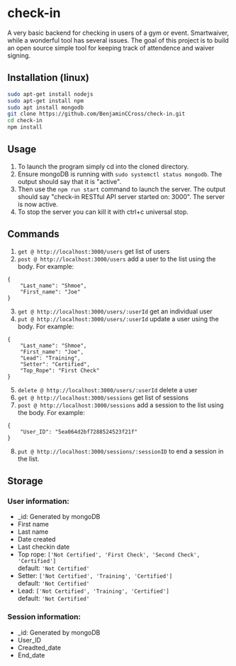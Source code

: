 # check-in
A very basic backend for checking in users of a gym or event. Smartwaiver, while a wonderful tool has several issues. The goal of this project is to build an open source simple tool for keeping track of attendence and waiver signing.
## Installation (linux)
```bash
sudo apt-get install nodejs
sudo apt-get install npm
sudo apt install mongodb
git clone https://github.com/BenjaminCCross/check-in.git
cd check-in
npm install
```
## Usage
1. To launch the program simply cd into the cloned directory. 
2. Ensure mongoDB is running with `sudo systemctl status mongodb`. The output should say that it is "active". 
3. Then use the `npm run start` command to launch the server. The output should say "check-in RESTful API server started on: 3000". The server is now active. 
4. To stop the server you can kill it with ctrl+c universal stop. 
## Commands
1. `get @ http://localhost:3000/users` get list of users
2. `post @ http://localhost:3000/users` add a user to the list using the body. For example:  
```
{ 
    "Last_name": "Shmoe", 
    "First_name": "Joe" 
}
```
3. `get @ http://localhost:3000/users/:userId` get an individual user
4. `put @ http://localhost:3000/users/:userId` update a user using the body. For example:  
```
{
	"Last_name": "Shmoe",
	"First_name": "Joe",
	"Lead": "Training",
	"Setter": "Certified",
	"Top_Rope": "First Check"
}
```
5. `delete @ http://localhost:3000/users/:userId` delete a user  
6. `get @ http://localhost:3000/sessions` get list of sessions  
7. `post @ http://localhost:3000/sessions` add a session to the list using the body. For example:  
```
{
	"User_ID": "5ea064d2bf7288524523f21f"
}
```
8. `put @ http://localhost:3000/sessions/:sessionID` to end a session in the list.
## Storage
### User information:
* _id: Generated by mongoDB
* First name
* Last name
* Date created
* Last checkin date
* Top rope: `['Not Certified', 'First Check', 'Second Check', 'Certified']`  
default: `'Not Certified'`
* Setter: `['Not Certified', 'Training', 'Certified']`  
default: `'Not Certified'`
* Lead: `['Not Certified', 'Training', 'Certified']`  
default: `'Not Certified'`
### Session information:
* _id: Generated by mongoDB
* User_ID
* Creadted_date
* End_date